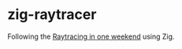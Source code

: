 # zig-raytracer

Following the [Raytracing in one weekend](https://raytracing.github.io/books/RayTracingInOneWeekend.html) using Zig.
